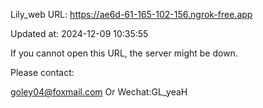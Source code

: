 Lily_web URL: https://ae6d-61-165-102-156.ngrok-free.app

Updated at: 2024-12-09 10:35:55

If you cannot open this URL, the server might be down.

Please contact: 

goley04@foxmail.com Or Wechat:GL_yeaH